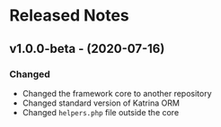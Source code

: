 # Released Notes

## v1.0.0-beta - (2020-07-16)

### Changed

- Changed the framework core to another repository
- Changed standard version of Katrina ORM
- Changed `helpers.php` file outside the core